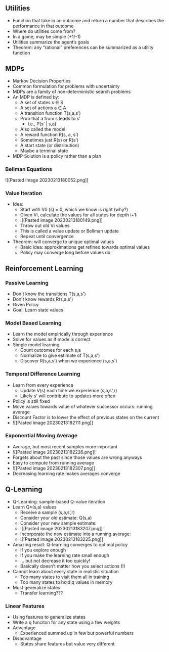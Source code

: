 ## Utilities
 - Function that take in an outcome and return a number that describes the performance in that outcome
 - Where do utilities come from?
 - In a game, may be simple (+1/-1)
 - Utilities summarize the agent’s goals
 - Theorem: any “rational” preferences can be
summarized as a utility function

## MDPs
 - Markov Decision Properties
 - Common formulation for problems with uncertainty
 - MDPs are a family of non-deterministic search problems
 - An MDP is defined by:
	 - A set of states s ∈ S
	 - A set of actions a ∈ A
	 - A transition function T(s,a,s’)
	 - Prob that a from s leads to s’
		 - i.e., P(s’ | s,a)
	 - Also called the model
	 - A reward function R(s, a, s’)
	 - Sometimes just R(s) or R(s’)
	 - A start state (or distribution)
	 - Maybe a terminal state
 - MDP Solution is a policy rather than a plan

### Bellman Equations
![[Pasted image 20230213180052.png]]

### Value Iteration
 - Idea:
	 - Start with V0 (s) = 0, which we know is right (why?)
	 - Given Vi, calculate the values for all states for depth i+1:
	 - ![[Pasted image 20230213180149.png]]
	 - Throw out old Vi values
	 - This is called a value update or Bellman update
	 - Repeat until convergence
 - Theorem: will converge to unique optimal values
	 - Basic idea: approximations get refined towards optimal values
	 - Policy may converge long before values do

## Reinforcement Learning

### Passive Learning
 - Don't know the transitions T(s,a,s')
 - Don't know rewards R(s,a,s')
 - Given Policy 
 - Goal: Learn state values
 
### Model Based Learning
 - Learn the model empirically through experience
 - Solve for values as if mode is correct
 - Simple model learning:
	 - Count outcomes for each s,a
	 - Normalize to give estimate of T(s,a,s')
	 - Discover R(s,a,s') when we experience (s,a,s')

### Temporal Difference Learning
 - Learn from every experience
	 - Update V(s) each time we experience (s,a,s',r)
	 - Likely s' will contribute to updates more often
 - Policy is still fixed
 - Move values towards value of whatever successor occurs: running average
 - Discount Factor is to lower the effect of previous states on the current
 - ![[Pasted image 20230213182111.png]]

### Exponential Moving Average
 - Average, but most recent samples more important
 - ![[Pasted image 20230213182226.png]]
 - Forgets about the past since those values are wrong anyways
 - Easy to compute from running average
 - ![[Pasted image 20230213182307.png]]
 - Decreasing learning rate makes averages converge

## Q-Learning

 - Q-Learning: sample-based Q-value iteration
 - Learn Q*(s,a) values
	 - Receive a sample (s,a,s’,r)
	 - Consider your old estimate: Q(s,a)
	 - Consider your new sample estimate:
	 - ![[Pasted image 20230213183207.png]]
	 - Incorporate the new estimate into a running average:
	 - ![[Pasted image 20230213183225.png]]
- Amazing result: Q-learning converges to optimal policy
	- If you explore enough
	- If you make the learning rate small enough
	- ... but not decrease it too quickly!
	- Basically doesn’t matter how you select actions (!)
- Cannot learn about every state in realistic situation
	- Too many states to visit them all in training
	- Too many states to hold q values in memory
- Must generalize states
	- Transfer learning???
### Linear Features
 - Using features to generalize states
 - Write a q funciton for any state using a few weights
 - Advantage
	 - Experienced summed up in few but powerful numbers
 - Disadvantage
	 - States share features but value very different